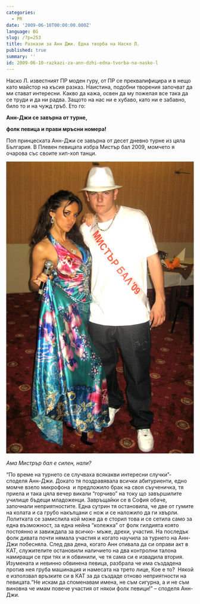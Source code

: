 ```yaml
---
categories:
  - PR
date: '2009-06-10T00:00:00.000Z'
language: BG
slug: /?p=253
title: Разкази за Анн Джи. Една творба на Наско Л.
published: true
summary: ''
id: 2009-06-10-razkazi-za-ann-dzhi-edna-tvorba-na-nasko-l
---
```


Наско Л. известният ПР моден гуру, от ПР се преквалифицира и в нещо като майстор на късия разказ. Наистина, подобни творения започват да ми стават интересни. Какво да кажа, освен да му пожелая все така да се труди и да ни радва. Защото на нас ни е хубаво, като ни е забавно, било то и на чужд гръб. Ето го: 

**Анн-Джи се завърна от турне,**

 

**фолк певица и прави мръсни номера!**

 Поп принцеската Анн-Джи се завърна от десет дневно турне из цяла България. В Плевен певицата избра Мистър бал 2009, момчето я очарова със своите хип-хоп танци. 

![abit09](https://raw.githubusercontent.com/kirilchristov/blog_images/main/2009/06/abit09.jpg)

_Ама Мистрър бал е силен, нали?_

“По време на турнето се случваха всякакви интересни случки”- споделя Анн-Джи. Докато тя поздравявала всички абитуриенти, едно момче взело микрофона  и предложило брак на своя съученичка, тя приела и така цяла вечер викали “горчиво” на току що завършилите училище бъдещи младоженци. Завръщайки се в София обаче, започнали неприятностите. Една сутрин тя остановила, че две от гумите на колата и са грубо накълцани с нож и се наложило да ги хвърли. Лолитката се замислила кой може да е сторил това и се сетила само за една възможност, за една нейна “колежка” от фолк гилдията която постоянно и завиждала за всичко- мъже, дрехи, участия. На последък фолк дивата почти нямала участия и когато научила за турнето на Анн-Джи побесняла. След два дена, когато Анн отивала да си оправи акт в КАТ, служителите остановили наличието на два контролни талона намиращи се при тях и я обвинили, че тя сама си е извадила втория. Изумената и невинно обвинена певица, разбрала че има създадена против нея груба машинация и намесата на трето лице, Кое е то?  Някой е използвал връзките си в КАТ за да създаде отново неприятности на певицата.“Не искам да споменавам имена, не съм сигурна, а и не съм виновна че имам повече участия от някои фолк певици!” – споделя Анн-Джи.
